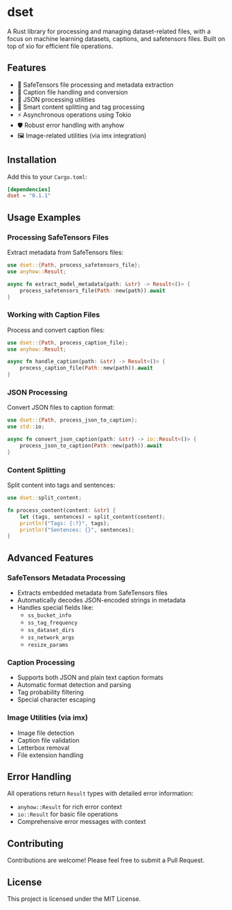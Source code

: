 # dset

A Rust library for processing and managing dataset-related files, with a focus on machine learning datasets, captions, and safetensors files. Built on top of xio for efficient file operations.

## Features

- 🔧 SafeTensors file processing and metadata extraction
- 📝 Caption file handling and conversion
- 🔄 JSON processing utilities
- 🎯 Smart content splitting and tag processing
- ⚡ Asynchronous operations using Tokio
- 🛡️ Robust error handling with anyhow
- 🖼️ Image-related utilities (via imx integration)

## Installation

Add this to your `Cargo.toml`:

```toml
[dependencies]
dset = "0.1.1"
```

## Usage Examples

### Processing SafeTensors Files

Extract metadata from SafeTensors files:

```rust
use dset::{Path, process_safetensors_file};
use anyhow::Result;

async fn extract_model_metadata(path: &str) -> Result<()> {
    process_safetensors_file(Path::new(path)).await
}
```

### Working with Caption Files

Process and convert caption files:

```rust
use dset::{Path, process_caption_file};
use anyhow::Result;

async fn handle_caption(path: &str) -> Result<()> {
    process_caption_file(Path::new(path)).await
}
```

### JSON Processing

Convert JSON files to caption format:

```rust
use dset::{Path, process_json_to_caption};
use std::io;

async fn convert_json_caption(path: &str) -> io::Result<()> {
    process_json_to_caption(Path::new(path)).await
}
```

### Content Splitting

Split content into tags and sentences:

```rust
use dset::split_content;

fn process_content(content: &str) {
    let (tags, sentences) = split_content(content);
    println!("Tags: {:?}", tags);
    println!("Sentences: {}", sentences);
}
```

## Advanced Features

### SafeTensors Metadata Processing

- Extracts embedded metadata from SafeTensors files
- Automatically decodes JSON-encoded strings in metadata
- Handles special fields like:
  - `ss_bucket_info`
  - `ss_tag_frequency`
  - `ss_dataset_dirs`
  - `ss_network_args`
  - `resize_params`

### Caption Processing

- Supports both JSON and plain text caption formats
- Automatic format detection and parsing
- Tag probability filtering
- Special character escaping

### Image Utilities (via imx)

- Image file detection
- Caption file validation
- Letterbox removal
- File extension handling

## Error Handling

All operations return `Result` types with detailed error information:
- `anyhow::Result` for rich error context
- `io::Result` for basic file operations
- Comprehensive error messages with context

## Contributing

Contributions are welcome! Please feel free to submit a Pull Request.

## License

This project is licensed under the MIT License. 